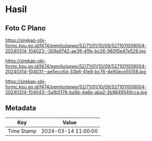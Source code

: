 # Hasil

## Foto C Plano

https://sirekap-obj-formc.kpu.go.id/f474/pemilu/ppwp/52/71/01/10/09/5271011009004-20240314-104023--309a9742-ae39-41fe-bc26-980f5e47e529.jpg

https://sirekap-obj-formc.kpu.go.id/f474/pemilu/ppwp/52/71/01/10/09/5271011009004-20240314-104031--ae5ecc6d-33b6-41e8-bc76-4e90ece55158.jpg

https://sirekap-obj-formc.kpu.go.id/f474/pemilu/ppwp/52/71/01/10/09/5271011009004-20240314-104043--5a1b5178-ba5b-4a6e-aba2-2b9849549cca.jpg


## Metadata

| Key        | Value               |
| ---------- | ------------------- |
| Time Stamp | 2024-03-14 11:00:00 |



